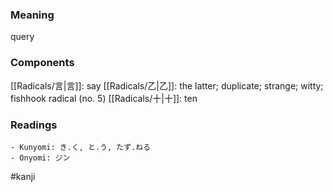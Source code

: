 ### Meaning

query

### Components

[[Radicals/言|言]]: say [[Radicals/乙|乙]]: the latter; duplicate; strange; witty; fishhook radical (no. 5) [[Radicals/十|十]]: ten

### Readings

```
- Kunyomi: き.く, と.う, たず.ねる
- Onyomi: ジン
```

#kanji